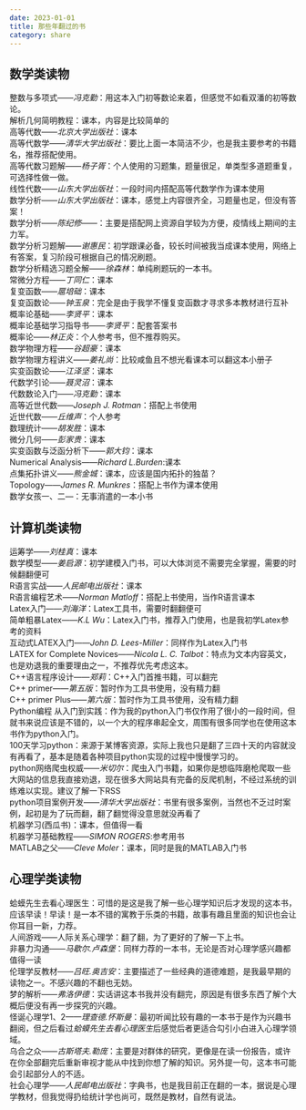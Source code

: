 ```yaml
---
date: 2023-01-01
title: 那些年翻过的书
category: share
---
```

## 数学类读物
整数与多项式——*冯克勤*：用这本入门初等数论来着，但感觉不如看双潘的初等数论。    
解析几何简明教程：课本，内容是比较简单的    
高等代数——*北京大学出版社*：课本    
高等代数学——*清华大学出版社*：要比上面一本简洁不少，也是我主要参考的书籍名，推荐搭配使用。    
高等代数习题解——*杨子胥*：个人使用的习题集，题量很足，单类型多道题重复，可选择性做一做。    
线性代数——*山东大学出版社*：一段时间内搭配高等代数学作为课本使用    
数学分析——*山东大学出版社*：课本，感觉上内容很齐全，习题量也足，但没有答案！    
数学分析——*陈纪修*——：主要是搭配网上资源自学较为方便，疫情线上期间的主力军。    
数学分析习题解——*谢惠民*：初学跟课必备，较长时间被我当成课本使用，网络上有答案，复习阶段可根据自己的情况刷题。    
数学分析精选习题全解——*徐森林*：单纯刷题玩的一本书。      
常微分方程——*丁同仁*：课本    
复变函数——*扈培础*：课本    
复变函数论——*钟玉泉*：完全是由于我学不懂复变函数才寻求多本教材进行互补    
概率论基础——*李贤平*：课本    
概率论基础学习指导书——*李贤平*：配套答案书    
概率论——*林正炎*：个人参考书，但不推荐购买。    
数学物理方程——*谷超豪*：课本    
数学物理方程讲义——*姜礼尚*：比较咸鱼且不想光看课本可以翻这本小册子    
实变函数论——*江泽坚*：课本    
代数学引论——*聂灵沼*：课本    
代数数论入门——*冯克勤*：课本    
高等近世代数——*Joseph J. Rotman*：搭配上书使用    
近世代数——*丘维声*：个人参考    
数理统计——*胡发胜*：课本    
微分几何——*彭家贵*：课本    
实变函数与泛函分析下——*郭大钧*：课本    
Numerical Analysis——*Richard L.Burden*:课本    
点集拓扑讲义——*熊金城*：课本，应该是国内拓扑的独苗？    
Topology——*James R. Munkres*：搭配上书作为课本使用    
数学女孩一、二—：无事消遣的一本小书    
## 计算机类读物
运筹学——*刘桂真*：课本    
数学模型——*姜启源*：初学建模入门书，可以大体浏览不需要完全掌握，需要的时候翻翻便可    
R语言实战——*人民邮电出版社*：课本    
R语言编程艺术——*Norman Matloff*：搭配上书使用，当作R语言课本    
Latex入门——*刘海洋*：Latex工具书，需要时翻翻便可    
简单粗暴Latex——*K.L Wu*：Latex入门书，推荐入门使用，也是我初学Latex参考的资料    
互动式LATEX入门——*John D. Lees-Miller*：同样作为Latex入门书    
LATEX for Complete Novices——*Nicola L. C. Talbot*：特点为文本内容英文，也是劝退我的重要理由之一，不推荐优先考虑这本。    
C++语言程序设计——*郑莉*：C++入门首推书籍，可以翻完    
C++ primer——*第五版*：暂时作为工具书使用，没有精力翻    
C++ primer Plus——*第六版*：暂时作为工具书使用，没有精力翻    
Python编程 从入门到实践：作为我的python入门书仅作用了很小的一段时间，但就书来说应该是不错的，以一个大的程序串起全文，周围有很多同学也在使用这本书作为python入门。    
100天学习python：来源于某博客资源，实际上我也只是翻了三四十天的内容就没有再看了，基本是随着各种项目python实现的过程中慢慢学习的。    
python网络爬虫权威——*米切尔*：爬虫入门书籍，如果你是想临阵磨枪爬取一些大网站的信息我直接劝退，现在很多大网站具有完备的反爬机制，不经过系统的训练难以实现。建议了解一下RSS    
python项目案例开发——*清华大学出版社*：书里有很多案例，当然也不乏过时案例，起初是为了玩而翻，翻了翻觉得没意思就没再看了    
机器学习(西瓜书)：课本，但值得一看     
机器学习基础教程——*SIMON ROGERS*:参考用书     
MATLAB之父——*Cleve Moler*：课本，同时是我的MATLAB入门书    
## 心理学类读物
蛤蟆先生去看心理医生：可惜的是这是我了解一些心理学知识后才发现的这本书，应该早读！早读！是一本不错的寓教于乐类的书籍，故事有趣且里面的知识也会让你耳目一新，力荐。    
人间游戏——人际关系心理学：翻了翻，为了更好的了解一下上书。    
非暴力沟通——*马歇尔.卢森堡*：同样力荐的一本书，无论是否对心理学感兴趣都值得一读    
伦理学反教材——*吕旺.奥吉安*：主要描述了一些经典的道德难题，是我最早期的读物之一。不感兴趣的不翻也无妨。    
梦的解析——*弗洛伊德*：实话讲这本书我并没有翻完，原因是有很多东西了解个大概后便没有再一步探究的兴趣。    
怪诞心理学1、2——*理查德.怀斯曼*：最初听闻比较有趣的一本书于是作为兴趣书翻阅，但之后看过*蛤蟆先生去看心理医生*后感觉后者更适合勾引小白进入心理学领域。    
乌合之众——*古斯塔夫.勒庞*：主要是对群体的研究，更像是在读一份报告，或许在你全部翻完后重新审视才能从中找到你想了解的知识。另外提一句，这本书可能会引起部分人的不适。    
社会心理学——*人民邮电出版社*：字典书，也是我目前正在翻的一本，据说是心理学教材，但我觉得扔给统计学也尚可，既然是教材，自然有说法。    